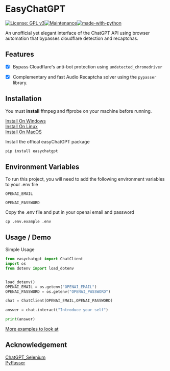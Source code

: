 
# EasyChatGPT
[![License: GPL v3](https://img.shields.io/badge/License-GPLv3-blue.svg)](https://www.gnu.org/licenses/gpl-3.0)[![Maintenance](https://img.shields.io/badge/Maintained%3F-yes-green.svg)](https://GitHub.com/Naereen/StrapDown.js/graphs/commit-activity)[![made-with-python](https://img.shields.io/badge/Made%20with-Python-1f425f.svg)](https://www.python.org/)

An unofficial yet elegant interface of the ChatGPT API using browser automation that bypasses cloudflare detection and recaptchas.
## Features

- [x] Bypass Cloudflare's anti-bot protection using `undetected_chromedriver`
- [x] Complementary and fast Audio Recaptcha solver using the `pypasser` library.



## Installation

You must **install** ffmpeg and ffprobe on your machine before running.

[Install On Windows](https://phoenixnap.com/kb/ffmpeg-windows)\
[Install On Linux](https://www.golinuxcloud.com/ubuntu-install-ffprobe/)\
[Install On MacOS](https://bbc.github.io/bbcat-orchestration-docs/installation-mac-manual/)

Install the offical easyChatGPT package
```bash
pip install easychatgpt
```


    
## Environment Variables

To run this project, you will need to add the following environment variables to your .env file

`OPENAI_EMAIL`

`OPENAI_PASSWORD`

Copy the .env file and put in your openai email and password
```
cp .env.example .env
```


## Usage / Demo

Simple Usage

```python
from easychatgpt import ChatClient
import os
from dotenv import load_dotenv


load_dotenv()
OPENAI_EMAIL = os.getenv("OPENAI_EMAIL")
OPENAI_PASSWORD = os.getenv("OPENAI_PASSWORD")

chat = ChatClient(OPENAI_EMAIL,OPENAI_PASSWORD)

answer = chat.interact("Introduce your self")

print(answer)
```

[More examples to look at](https://github.com/LanLan69/easyChatGPT/tree/main/examples)
## Acknowledgement

[ChatGPT_Selenium](https://github.com/ugorsahin/ChatGPT_Selenium)\
[PyPasser](https://github.com/xHossein/PyPasser)
